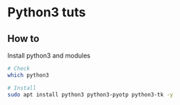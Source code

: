 # Python3 tuts

## How to

Install python3 and modules

```sh
# Check
which python3

# Install
sudo apt install python3 python3-pyotp python3-tk -y
```

